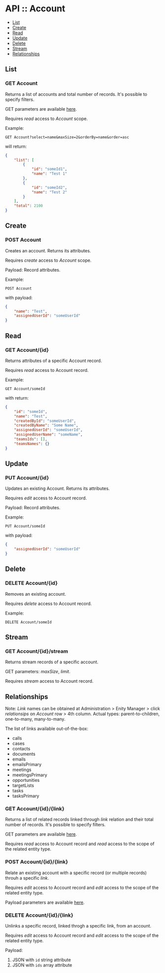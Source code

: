 # API :: Account

* [List](#list)
* [Create](#create)
* [Read](#read)
* [Update](#read)
* [Delete](#delete)
* [Stream](#stream)
* [Relationships](#relationships)

## List

### GET Account

Returns a list of accounts and total number of records. It's possible to specify filters.

GET parameters are available [here](../api.md#list).

Requires *read* access to *Account* scope.

Example:

```
GET Account?select=name&maxSize=2&orderBy=name&order=asc
```

will return:

```json
{
    "list": [
        {
            "id": "someId1",
            "name": "Test 1"
        },
        {
            "id": "someId2",
            "name": "Test 2"
        }
    ],
    "total": 2100
}
```

## Create

### POST Account

Creates an account. Returns its attributes.

Requires *create* access to *Account* scope.

Payload: Record attributes.

Example:

```
POST Account
```

with payload:

```json
{
    "name": "Test",
    "assignedUserId": "someUserId"
}
```

## Read

### GET Account/{id}

Returns attributes of a specific Account record.

Requires *read* access to Account record.


Example:

```
GET Account/someId
```

with return:

```json
{
    "id": "someId",
    "name": "Test",
    "createdById": "someUserId",
    "createdByName": "Some Name",
    "assignedUserId": "someUserId",
    "assignedUserName": "someName",
    "teamsIds": [],
    "teamsNames": {}
}
```

## Update

### PUT Account/{id}

Updates an existing Account. Returns its attributes.

Requires *edit* access to Account record.

Payload: Record attributes.

Example:

```
PUT Account/someId
```

with payload:

```json
{
    "assignedUserId": "someUserId"
}
```

## Delete

### DELETE Account/{id}

Removes an existing account.

Requires *delete* access to Account record.

Example:

```
DELETE Account/someId
```

## Stream

### GET Account/{id}/stream

Returns stream records of a specific account.

GET parameters: *maxSize*, *limit*.

Requires *stream* access to Account record.

## Relationships

Note: *Link* names can be obtained at Administration > Enity Manager > click *relationsips* on *Account* row > 4th column. Actual types: parent-to-children, one-to-many, many-to-many.

The list of links available out-of-the-box:

* calls
* cases
* contacts
* documents
* emails
* emailsPrimary
* meetings
* meetingsPrimary
* opportunities
* targetLists
* tasks
* tasksPrimary


### GET Account/{id}/{link}

Returns a list of related records linked through *link* relation and their total number of records. It's possible to specify filters.

GET parameters are available [here](../api.md#list-reated-records).

Requires *read* access to Account record and *read* access to the scope of the related entity type.


### POST Account/{id}/{link}

Relate an existing account with a specific record (or multiple records) throuh a specific *link*.

Requires *edit* access to Account record and *edit* access to the scope of the related entity type.

Payload parameters are available [here](../api.md#link).


### DELETE Account/{id}/{link}

Unlinks a specific record, linked throgh a specific link, from an account.

Requires *edit* access to Account record and *edit* access to the scope of the related entity type.

Payload:

1. JSON with `id` string attribute
2. JSON with `ids` array attribute

